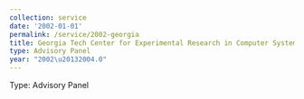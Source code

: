 ```yaml
---
collection: service
date: '2002-01-01'
permalink: /service/2002-georgia
title: Georgia Tech Center for Experimental Research in Computer Systems
type: Advisory Panel
year: "2002\u20132004.0"
---
```


Type: Advisory Panel
